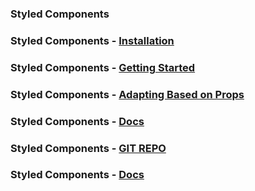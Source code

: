 ### Styled Components

### Styled Components - [Installation](https://styled-components.com/docs/basics#installation)

### Styled Components - [Getting Started](https://styled-components.com/docs/basics#getting-started)

### Styled Components - [Adapting Based on Props](https://styled-components.com/docs/basics#adapting-based-on-props)

### Styled Components - [Docs](https://styled-components.com/docs)

### Styled Components - [GIT REPO](https://github.com/styled-components/styled-components)

### Styled Components - [Docs](https://styled-components.com/docs/basics)